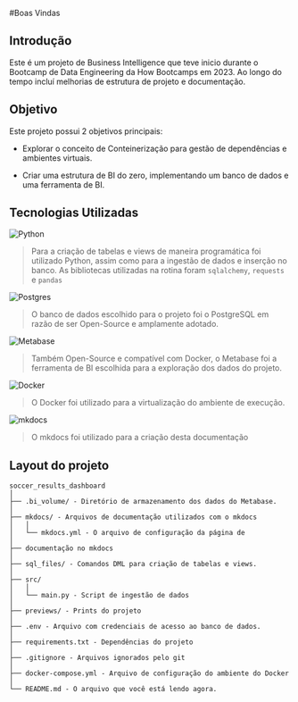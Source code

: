 #Boas Vindas

## Introdução

Este é um projeto de Business Intelligence que teve inicio durante o Bootcamp de Data Engineering da How Bootcamps em 2023.
Ao longo do tempo incluí melhorias de estrutura de projeto e documentação.

## Objetivo
Este projeto possui 2 objetivos principais:

- Explorar o conceito de Conteinerização para gestão de dependências e ambientes virtuais.

- Criar uma estrutura de BI do zero, implementando um banco de dados e uma ferramenta de BI.

## Tecnologias Utilizadas

![Python](https://img.shields.io/badge/python-blue?style=for-the-badge&logo=python&logoColor=yellow)
>
>Para a criação de tabelas e views de maneira programática foi utilizado Python, assim como para a ingestão de dados e inserção no banco.
>As bibliotecas utilizadas na rotina foram `sqlalchemy`, `requests` e `pandas`

![Postgres](https://img.shields.io/badge/postgres-%233A6796.svg?style=for-the-badge&logo=postgresql&logoColor=white)
>
> O banco de dados escolhido para o projeto foi o PostgreSQL em razão de ser Open-Source e amplamente adotado.

![Metabase](https://img.shields.io/badge/Metabase%20-%20%23509EE3?style=for-the-badge&logo=metabase&logoColor=white)
>
> Também Open-Source e compatível com Docker, o Metabase foi a ferramenta de BI escolhida para a exploração dos dados do projeto.


![Docker](https://img.shields.io/badge/docker-1E63EE.svg?style=for-the-badge&logo=docker&logoColor=white)
>
> O Docker foi utilizado para a virtualização do ambiente de execução.

![mkdocs](https://img.shields.io/badge/MkDocs-blue?style=for-the-badge&logo=mkdocs&logoColor=white)
>
> O mkdocs foi utilizado para a criação desta documentação

## Layout do projeto

```
soccer_results_dashboard
│   
├── .bi_volume/ - Diretório de armazenamento dos dados do Metabase.
│
├── mkdocs/ - Arquivos de documentação utilizados com o mkdocs
│   │
│   └── mkdocs.yml - O arquivo de configuração da página de 
│   
├── documentação no mkdocs
│
├── sql_files/ - Comandos DML para criação de tabelas e views.
│
├── src/
│   │
│   └── main.py - Script de ingestão de dados
│
├── previews/ - Prints do projeto
│
├── .env - Arquivo com credenciais de acesso ao banco de dados.
│
├── requirements.txt - Dependências do projeto
│
├── .gitignore - Arquivos ignorados pelo git
│
├── docker-compose.yml - Arquivo de configuração do ambiente do Docker
│
└── README.md - O arquivo que você está lendo agora.
```